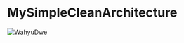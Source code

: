 # MySimpleCleanArchitecture

[![WahyuDwe](https://circleci.com/gh/WahyuDwe/MySimpleCleanArchitecture.svg?style=svg)](https://circleci.com/gh/WahyuDwe/MySimpleCleanArchitecture)
